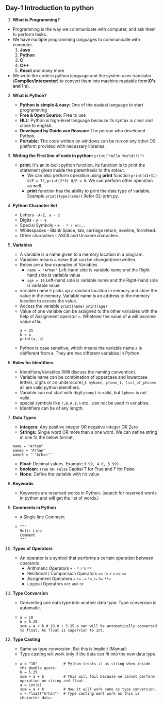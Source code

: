 ## Day-1 Introduction to python

1. **What is Programming?**
  - Programming is the way we communicate with computer, and ask them to perform tasks.
  - We have multiple programming languages to communicate with computer.
    1. **Java**
    2. **Python**
    3. **C**
    4. **C++**
    5. **React** and many more
  - We write the code in python language and the system uses translator (**Compiler/Interpreter**) to convert them into machine readable form(**0's and 1's**).

2. **What is Python?**
   - **Python is simple & easy:** One of the easiest language to start programming 
   - **Free & Open Source:** Free to use 
   - **HLL:** Python is high-level language because its syntax is clear and close to english.
   - **Developed by Guido van Rossum:** The person who developed Python.
   - **Portable:** The code written on windows can be run on any other OS platform provided with necessary libraries.
  
3. **Writing the First line of code in python:** `print("Hello World!!!")`
   - **print:** It's an in-built python function. Its function is to print the statement given inside the parenthesis to the stdout.
     - We can also perform operation using **print** function `print(41+31) O/P = 72`, `print(2*3) O/P = 6`. We can perform other operation as well.
     - **print** function has the ability to print the data type of variable. Example `print(type(name))` Refer 02-print.py.

4. **Python Character Set**
   - Letters - `A-Z, a - z`
   - Digits - `0 - 9`
   - Special Symbols - `+ - * / etc..`
   - Whitespaces - Blank Space, tab, carriage return, newline, formfeed.
   - Other characters - ASCII and Unicode characters.
  
5. **Variables**
   - A variable is a name given to a memory location in a program.
   - Variables means a value that can be changed/overwritten.
   - Below are a few examples of Variables
     - `name = "Arhan"` Left-hand side is variable name and the Right-hand side is variable value
     - `age = 10`         Left-hand side is variable name and the Right-hand side is variable value
   - variable name it picks up a random location in memory and store the value in the memory. Variable name is an address to the memory location to access the value.
   - Access the variable `print(name)` `print(age)`
   - Value of one variable can be assigned to the other variables with the help of Assignment operator `=`. Whatever the value of **a** will become value of **b**.
     ```
     a = 25
     b = a
     print(a, b)
     ```
    - Python is case sensitive, which means the variable name `a` is deifferent from `A`. They are two different variables in Python.
6. **Rules for Identifiers**
   - Identifiers/Variables (Will discuss the naming convention).
   - Variable name can be combination of uppercase and lowercase letters, digits or an underscore(_). `myName, phone_1, list_of_phones` all are valid python identifiers.
   - Variable can not start with digit `phone1` is valid, but `1phone` is not valid.
   - special symbols like `!,@,#,$,%` etc.. can not be used in variables.
   - Identifiers can be of any length.
  
7. **Data Types**
   - **integers:** Any positive integer OR negative integer OR Zero
   - **Strings:** Single word OR more than a one word. We can define string in one fo the below format.
   ```
   name = "Arhan"
   name2 = 'Arhan'
   name3 = '''Arhan'''
   ```
   - **Float:** Decimal values. Example `3.99, 4.0, 5.999`
   - **boolean:** `True OR False` Capital T for True and F for False
   - **None:** Define the variable with no value
  
8. **Keywords**
   - Keywords are reserved words in Python. (search for reserved words in python and will get the list of words.)

9. **Comments in Python**
    - `#` Single line Comment
    - ```
      """
      Multi Line
      Comment
      """
      ```
10. **Types of Operators**
    - An operator is a symbol that performs a certain operation between operands
      - Arithmetic Operators `+` `-` `*` `/` `%` `**`
      - Relational / Comparision Operators `==` `!=` `>` `<` `>=` `<=`
      - Assignment Operators `=` `+=` `-=` `*=` `/=` `%=` `**=`
      - Logical Operators `not` `and` `or`
     
11. **Type Conversion**
    - Converting one data type into another data type. Type conversion is automatic.
    - ```
      a = 10
      b = 5.25
      sum = a + b # 10.0 + 5.25 a var will be automatically converted to float. As float is superrior to int.
      ```

12. **Type Casting**
    - Same as type conversion. But this is implicit (Manual)
    - Type casting will work only if the data can fit into the new data type.
    - ```
      a = "10"            # Python treats it as string when inside the double quote.
      b = 5.25
      sum = a + b         # This will fail because we cannot perform operation on string and float.
      a = int(a)
      sum = a + b         # Now it will work same as type conversion.
      c = float("Arhan")  # Type casting wont work as this is character data.
      ```
